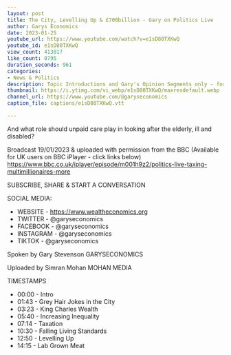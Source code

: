 ```yaml
---
layout: post
title: The City, Levelling Up & £700billion - Gary on Politics Live
author: Garys Economics
date: 2023-01-25
youtube_url: https://www.youtube.com/watch?v=e1sD80TXKwQ
youtube_id: e1sD80TXKwQ
view_count: 413017
like_count: 8795
duration_seconds: 961
categories:
- News & Politics
description: Topic Introductions and Gary's Opinion Segments only - for other panelists response please visit iPlayer for the full episode (details below) Hosted by Jo Coburn & Featuring Nickie Aikin, Angela Eagle, Annabelle Denham & Gary Stevenson Is taxing multimillionaires more the way to save the economy?
thumbnail: https://i.ytimg.com/vi_webp/e1sD80TXKwQ/maxresdefault.webp
channel_url: https://www.youtube.com/@garyseconomics
caption_file: captions/e1sD80TXKwQ.vtt

---
```


And what role should unpaid care play in looking after the elderly, ill and disabled? 

Broadcast 19/01/2023 & uploaded with permission from the BBC 
(Available for UK users on BBC iPlayer - click links below)
https://www.bbc.co.uk/iplayer/episode/m001h9z2/politics-live-taxing-multimillionaires-more


SUBSCRIBE, SHARE & START A CONVERSATION


SOCIAL MEDIA:
- WEBSITE - https://www.wealtheconomics.org
- TWITTER - @garyseconomics
- FACEBOOK - @garyseconomics
- INSTAGRAM - @garyseconomics
- TIKTOK - @garyseconomics


Spoken by Gary Stevenson
GARYSECONOMICS


Uploaded by Simran Mohan
MOHAN MEDIA


TIMESTAMPS
- 00:00 - Intro
- 01:43 - Grey Hair Jokes in the City
- 03:23 - King Charles Wealth
- 05:40 - Increasing Inequality
- 07:14 - Taxation
- 10:30 - Falling Living Standards
- 12:50 - Levelling Up
- 14:15 - Lab Grown Meat
